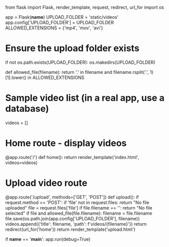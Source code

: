 from flask import Flask, render_template, request, redirect, url_for
import os

app = Flask(__name__)
UPLOAD_FOLDER = 'static/videos'
app.config['UPLOAD_FOLDER'] = UPLOAD_FOLDER
ALLOWED_EXTENSIONS = {'mp4', 'mov', 'avi'}

# Ensure the upload folder exists
if not os.path.exists(UPLOAD_FOLDER):
    os.makedirs(UPLOAD_FOLDER)

def allowed_file(filename):
    return '.' in filename and filename.rsplit('.', 1)[1].lower() in ALLOWED_EXTENSIONS

# Sample video list (in a real app, use a database)
videos = []

# Home route - display videos
@app.route('/')
def home():
    return render_template('index.html', videos=videos)

# Upload video route
@app.route('/upload', methods=['GET', 'POST'])
def upload():
    if request.method == 'POST':
        if 'file' not in request.files:
            return "No file uploaded"
        file = request.files['file']
        if file.filename == '':
            return "No file selected"
        if file and allowed_file(file.filename):
            filename = file.filename
            file.save(os.path.join(app.config['UPLOAD_FOLDER'], filename))
            videos.append({'title': filename, 'path': f'videos/{filename}'})
            return redirect(url_for('home'))
    return render_template('upload.html')

if __name__ == '__main__':
    app.run(debug=True)
